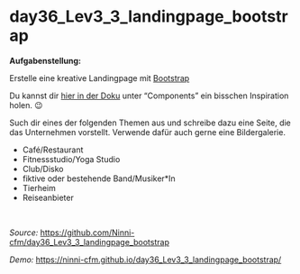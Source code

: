 # day36_Lev3_3_landingpage_bootstrap

**Aufgabenstellung:**

Erstelle eine kreative Landingpage mit <a href="https://getbootstrap.com/">Bootstrap</a>

Du kannst dir <a href="https://getbootstrap.com/docs/5.0/getting-started/introduction/">hier in der Doku</a> unter “Components” ein bisschen Inspiration holen. 😉

Such dir eines der folgenden Themen aus und schreibe dazu eine Seite, die das Unternehmen vorstellt. Verwende dafür auch gerne eine Bildergalerie.

-   Café/Restaurant
-   Fitnessstudio/Yoga Studio
-   Club/Disko
-   fiktive oder bestehende Band/Musiker\*In
-   Tierheim
-   Reiseanbieter

<br>
<div>

_Source:_ https://github.com/Ninni-cfm/day36_Lev3_3_landingpage_bootstrap

_Demo:_ https://ninni-cfm.github.io/day36_Lev3_3_landingpage_bootstrap/

</div>
